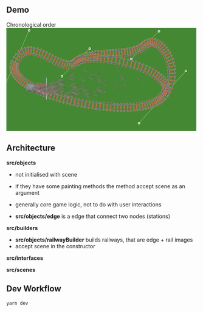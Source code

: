 ## Demo
Chronological order
![](https://github.com/SolbiatiAlessandro/typescript-trains/blob/master/demo1.png?raw=true)


## Architecture

**src/objects**
- not initialised with scene
- if they have some painting methods the method accept scene as an argument
- generally core game logic, not to do with user interactions

- **src/objects/edge** is a edge that connect two nodes (stations)

**src/builders**
- **src/objects/railwayBuilder** builds railways, that are edge + rail images
- accept scene in the constructor

**src/interfaces**

**src/scenes**



## Dev Workflow

```
yarn dev
```
